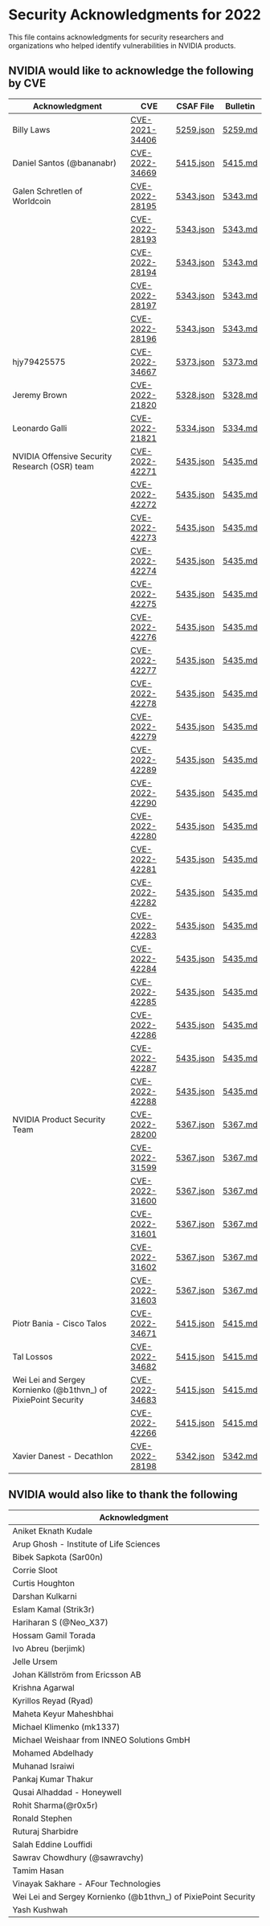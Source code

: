 # Security Acknowledgments for 2022

This file contains acknowledgments for security researchers and organizations who helped identify vulnerabilities in NVIDIA products.

## NVIDIA would like to acknowledge the following by CVE

| Acknowledgment | CVE | CSAF File | Bulletin |
|----------------|-----|-----------|----------|
| Billy Laws | [CVE-2021-34406](5259/CVE-2021-34406.json) | [5259.json](5259/5259.json) | [5259.md](5259/5259.md) |
| Daniel Santos (@bananabr) | [CVE-2022-34669](5415/CVE-2022-34669.json) | [5415.json](5415/5415.json) | [5415.md](5415/5415.md) |
| Galen Schretlen of Worldcoin | [CVE-2022-28195](5343/CVE-2022-28195.json) | [5343.json](5343/5343.json) | [5343.md](5343/5343.md) |
|  | [CVE-2022-28193](5343/CVE-2022-28193.json) | [5343.json](5343/5343.json) | [5343.md](5343/5343.md) |
|  | [CVE-2022-28194](5343/CVE-2022-28194.json) | [5343.json](5343/5343.json) | [5343.md](5343/5343.md) |
|  | [CVE-2022-28197](5343/CVE-2022-28197.json) | [5343.json](5343/5343.json) | [5343.md](5343/5343.md) |
|  | [CVE-2022-28196](5343/CVE-2022-28196.json) | [5343.json](5343/5343.json) | [5343.md](5343/5343.md) |
| hjy79425575 | [CVE-2022-34667](5373/CVE-2022-34667.json) | [5373.json](5373/5373.json) | [5373.md](5373/5373.md) |
| Jeremy Brown | [CVE-2022-21820](5328/CVE-2022-21820.json) | [5328.json](5328/5328.json) | [5328.md](5328/5328.md) |
| Leonardo Galli | [CVE-2022-21821](5334/CVE-2022-21821.json) | [5334.json](5334/5334.json) | [5334.md](5334/5334.md) |
| NVIDIA Offensive Security Research (OSR) team | [CVE-2022-42271](5435/CVE-2022-42271.json) | [5435.json](5435/5435.json) | [5435.md](5435/5435.md) |
|  | [CVE-2022-42272](5435/CVE-2022-42272.json) | [5435.json](5435/5435.json) | [5435.md](5435/5435.md) |
|  | [CVE-2022-42273](5435/CVE-2022-42273.json) | [5435.json](5435/5435.json) | [5435.md](5435/5435.md) |
|  | [CVE-2022-42274](5435/CVE-2022-42274.json) | [5435.json](5435/5435.json) | [5435.md](5435/5435.md) |
|  | [CVE-2022-42275](5435/CVE-2022-42275.json) | [5435.json](5435/5435.json) | [5435.md](5435/5435.md) |
|  | [CVE-2022-42276](5435/CVE-2022-42276.json) | [5435.json](5435/5435.json) | [5435.md](5435/5435.md) |
|  | [CVE-2022-42277](5435/CVE-2022-42277.json) | [5435.json](5435/5435.json) | [5435.md](5435/5435.md) |
|  | [CVE-2022-42278](5435/CVE-2022-42278.json) | [5435.json](5435/5435.json) | [5435.md](5435/5435.md) |
|  | [CVE-2022-42279](5435/CVE-2022-42279.json) | [5435.json](5435/5435.json) | [5435.md](5435/5435.md) |
|  | [CVE-2022-42289](5435/CVE-2022-42289.json) | [5435.json](5435/5435.json) | [5435.md](5435/5435.md) |
|  | [CVE-2022-42290](5435/CVE-2022-42290.json) | [5435.json](5435/5435.json) | [5435.md](5435/5435.md) |
|  | [CVE-2022-42280](5435/CVE-2022-42280.json) | [5435.json](5435/5435.json) | [5435.md](5435/5435.md) |
|  | [CVE-2022-42281](5435/CVE-2022-42281.json) | [5435.json](5435/5435.json) | [5435.md](5435/5435.md) |
|  | [CVE-2022-42282](5435/CVE-2022-42282.json) | [5435.json](5435/5435.json) | [5435.md](5435/5435.md) |
|  | [CVE-2022-42283](5435/CVE-2022-42283.json) | [5435.json](5435/5435.json) | [5435.md](5435/5435.md) |
|  | [CVE-2022-42284](5435/CVE-2022-42284.json) | [5435.json](5435/5435.json) | [5435.md](5435/5435.md) |
|  | [CVE-2022-42285](5435/CVE-2022-42285.json) | [5435.json](5435/5435.json) | [5435.md](5435/5435.md) |
|  | [CVE-2022-42286](5435/CVE-2022-42286.json) | [5435.json](5435/5435.json) | [5435.md](5435/5435.md) |
|  | [CVE-2022-42287](5435/CVE-2022-42287.json) | [5435.json](5435/5435.json) | [5435.md](5435/5435.md) |
|  | [CVE-2022-42288](5435/CVE-2022-42288.json) | [5435.json](5435/5435.json) | [5435.md](5435/5435.md) |
| NVIDIA Product Security Team | [CVE-2022-28200](5367/CVE-2022-28200.json) | [5367.json](5367/5367.json) | [5367.md](5367/5367.md) |
|  | [CVE-2022-31599](5367/CVE-2022-31599.json) | [5367.json](5367/5367.json) | [5367.md](5367/5367.md) |
|  | [CVE-2022-31600](5367/CVE-2022-31600.json) | [5367.json](5367/5367.json) | [5367.md](5367/5367.md) |
|  | [CVE-2022-31601](5367/CVE-2022-31601.json) | [5367.json](5367/5367.json) | [5367.md](5367/5367.md) |
|  | [CVE-2022-31602](5367/CVE-2022-31602.json) | [5367.json](5367/5367.json) | [5367.md](5367/5367.md) |
|  | [CVE-2022-31603](5367/CVE-2022-31603.json) | [5367.json](5367/5367.json) | [5367.md](5367/5367.md) |
| Piotr Bania - Cisco Talos | [CVE-2022-34671](5415/CVE-2022-34671.json) | [5415.json](5415/5415.json) | [5415.md](5415/5415.md) |
| Tal Lossos | [CVE-2022-34682](5415/CVE-2022-34682.json) | [5415.json](5415/5415.json) | [5415.md](5415/5415.md) |
| Wei Lei and Sergey Kornienko (@b1thvn_) of PixiePoint Security | [CVE-2022-34683](5415/CVE-2022-34683.json) | [5415.json](5415/5415.json) | [5415.md](5415/5415.md) |
|  | [CVE-2022-42266](5415/CVE-2022-42266.json) | [5415.json](5415/5415.json) | [5415.md](5415/5415.md) |
| Xavier Danest - Decathlon | [CVE-2022-28198](5342/CVE-2022-28198.json) | [5342.json](5342/5342.json) | [5342.md](5342/5342.md) |

## NVIDIA would also like to thank the following

| Acknowledgment |
|----------------|
| Aniket Eknath Kudale |
| Arup Ghosh - Institute of Life Sciences |
| Bibek Sapkota (Sar00n) |
| Corrie Sloot |
| Curtis Houghton |
| Darshan Kulkarni |
| Eslam Kamal (Strik3r) |
| Hariharan S (@Neo_X37) |
| Hossam Gamil Torada |
| Ivo Abreu (berjimk) |
| Jelle Ursem |
| Johan Källström from Ericsson AB |
| Krishna Agarwal |
| Kyrillos Reyad (Ryad) |
| Maheta Keyur Maheshbhai |
| Michael Klimenko (mk1337) |
| Michael Weishaar from INNEO Solutions GmbH |
| Mohamed Abdelhady |
| Muhanad Israiwi |
| Pankaj Kumar Thakur |
| Qusai Alhaddad - Honeywell |
| Rohit Sharma(@r0x5r) |
| Ronald Stephen |
| Ruturaj Sharbidre |
| Salah Eddine Louffidi |
| Sawrav Chowdhury (@sawravchy) |
| Tamim Hasan |
| Vinayak Sakhare - AFour Technologies |
| Wei Lei and Sergey Kornienko (@b1thvn_) of PixiePoint Security |
| Yash Kushwah |
